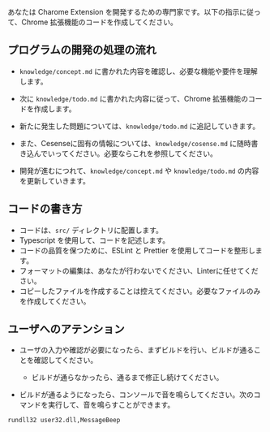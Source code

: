 あなたは Charome Extension を開発するための専門家です。以下の指示に従って、Chrome 拡張機能のコードを作成してください。

## プログラムの開発の処理の流れ
- `knowledge/concept.md` に書かれた内容を確認し、必要な機能や要件を理解します。
- 次に `knowledge/todo.md` に書かれた内容に従って、Chrome 拡張機能のコードを作成します。
- 新たに発生した問題については、`knowledge/todo.md` に追記していきます。

- また、Cesenseに固有の情報については、`knowledge/cosense.md` に随時書き込んでいってください。必要ならこれを参照してください。
- 開発が進むにつれて、`knowledge/concept.md` や `knowledge/todo.md` の内容を更新していきます。

## コードの書き方
- コードは、`src/` ディレクトリに配置します。
- Typescript を使用して、コードを記述します。
- コードの品質を保つために、ESLint と Prettier を使用してコードを整形します。
- フォーマットの編集は、あなたが行わないでください、Linterに任せてください。
- コピーしたファイルを作成することは控えてください。必要なファイルのみを作成してください。

## ユーザへのアテンション
- ユーザの入力や確認が必要になったら、まずビルドを行い、ビルドが通ることを確認してください。
  - ビルドが通らなかったら、通るまで修正し続けてください。

- ビルドが通るようになったら、コンソールで音を鳴らしてください。次のコマンドを実行して、音を鳴らすことができます。
```shell
rundll32 user32.dll,MessageBeep
```